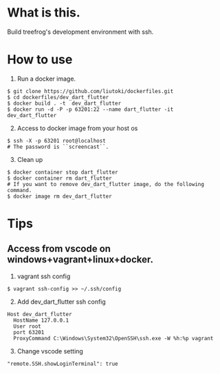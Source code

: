 # What is this.
Build treefrog's development environment with ssh.

# How to use

1. Run a docker image.
```
$ git clone https://github.com/liutoki/dockerfiles.git
$ cd dockerfiles/dev_dart_flutter
$ docker build . -t  dev_dart_flutter
$ docker run -d -P -p 63201:22 --name dart_flutter -it dev_dart_flutter
```
2. Access to docker image from your host os
```
$ ssh -X -p 63201 root@localhost
# The password is ``screencast``.
```
3. Clean up
```
$ docker container stop dart_flutter
$ docker container rm dart_flutter
# If you want to remove dev_dart_flutter image, do the following command.
$ docker image rm dev_dart_flutter
```

# Tips
## Access from vscode on windows+vagrant+linux+docker.
1. vagrant ssh config
```
$ vagrant ssh-config >> ~/.ssh/config
```
2. Add dev_dart_flutter ssh config
```
Host dev_dart_flutter
  HostName 127.0.0.1
  User root
  port 63201
  ProxyCommand C:\Windows\System32\OpenSSH\ssh.exe -W %h:%p vagrant
```
3. Change vscode setting
```
"remote.SSH.showLoginTerminal": true
```